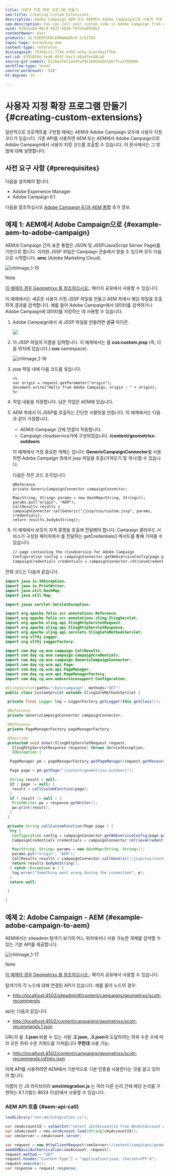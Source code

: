 ```yaml
---
title: 사용자 지정 확장 프로그램 만들기
seo-title: Creating Custom Extensions
description: Adobe Campaign AEM 또는 AEM에서 Adobe Campaign으로 사용자 지정 코드를 호출할 수 있습니다
seo-description: You can call your custom code in Adobe Campaign from AEM or from AEM to Adobe Campaign
uuid: 8392aa0d-06cd-4b37-bb20-f67e6a0550b1
contentOwner: User
products: SG_EXPERIENCEMANAGER/6.5/SITES
topic-tags: extending-aem
content-type: reference
discoiquuid: f536bcc1-7744-4f05-ac6a-4cec94a1ffb6
exl-id: 0702858e-5e46-451f-9ac3-40a4fec68ca0
source-git-commit: b220adf6fa3e9faf94389b9a9416b7fca2f89d9d
workflow-type: tm+mt
source-wordcount: '518'
ht-degree: 2%

---
```


# 사용자 지정 확장 프로그램 만들기{#creating-custom-extensions}

일반적으로 프로젝트를 구현할 때에는 AEM과 Adobe Campaign 모두에 사용자 지정 코드가 있습니다. 기존 API를 사용하면 AEM 또는 AEM에서 Adobe Campaign으로 Adobe Campaign에서 사용자 지정 코드를 호출할 수 있습니다. 이 문서에서는 그 방법에 대해 설명합니다.

## 사전 요구 사항 {#prerequisites}

다음을 설치해야 합니다.

* Adobe Experience Manager
* Adobe Campaign 6.1

다음을 참조하십시오 [Adobe Campaign 6.1과 AEM 통합](/help/sites-administering/campaignonpremise.md) 추가 정보.

## 예제 1: AEM에서 Adobe Campaign으로 {#example-aem-to-adobe-campaign}

AEM과 Campaign 간의 표준 통합은 JSON 및 JSSP(JavaScript Server Page)를 기반으로 합니다. 이러한 JSSP 파일은 Campaign 콘솔에서 찾을 수 있으며 모두 다음으로 시작합니다. **amc** (Adobe Marketing Cloud).

![chlimage_1-15](assets/chlimage_1-15a.png)

>[!NOTE]
>
>[이 예제의 경우 Geometrixx 를 참조하십시오.](/help/sites-developing/we-retail.md): 패키지 공유에서 사용할 수 있습니다.

이 예제에서는 새로운 사용자 지정 JSSP 파일을 만들고 AEM 측에서 해당 파일을 호출하여 결과를 검색합니다. 예를 들어 Adobe Campaign에서 데이터를 검색하거나 Adobe Campaign에 데이터를 저장하는 데 사용할 수 있습니다.

1. Adobe Campaign에서 새 JSSP 파일을 만들려면 **신규** 아이콘.

   ![](do-not-localize/chlimage_1-4a.png)

1. 이 JSSP 파일의 이름을 입력합니다. 이 예제에서는 를 **cus:custom.jssp** (즉, 다음 위치에 있습니다.) **cus** namespace).

   ![chlimage_1-16](assets/chlimage_1-16a.png)

1. jssp 파일 내에 다음 코드를 넣습니다.

   ```
   <%
   var origin = request.getParameter("origin");
   document.write("Hello from Adobe Campaign, origin : " + origin);
   %>
   ```

1. 작업 내용을 저장합니다. 남은 작업은 AEM에 있습니다.
1. AEM 측에서 이 JSSP를 호출하는 간단한 서블릿을 만듭니다. 이 예제에서는 다음과 같이 가정합니다.

   * AEM과 Campaign 간에 연결이 작동합니다.
   * Campaign cloudservice가에 구성되었습니다. **/content/geometrixx-outdoors**

   이 예제에서 가장 중요한 개체는 입니다. **GenericCampaignConnector**&#x200B;를 사용하면 Adobe Campaign 측에서 jssp 파일을 호출(가져오기 및 게시)할 수 있습니다.

   다음은 작은 코드 조각입니다.

   ```
   @Reference
   private GenericCampaignConnector campaignConnector;
   ...
   Map<String, String> params = new HashMap<String, String>();
   params.put("origin", "AEM");
   CallResults results = campaignConnector.callGeneric("/jssp/cus/custom.jssp", params, credentials);
   return results.bodyAsString();
   ```

1. 이 예제에서 보듯이 자격 증명을 호출에 전달해야 합니다. Campaign 클라우드 서비스가 구성된 페이지에서 를 전달하는 getCredentials() 메서드를 통해 가져올 수 있습니다.

   ```xml
   // page containing the cloudservice for Adobe Campaign
   Configuration config = campaignConnector.getWebserviceConfig(page.getContentResource().getParent());
   CampaignCredentials credentials = campaignConnector.retrieveCredentials(config);
   ```

전체 코드는 다음과 같습니다.

```java
import java.io.IOException;
import java.io.PrintWriter;
import java.util.HashMap;
import java.util.Map;

import javax.servlet.ServletException;

import org.apache.felix.scr.annotations.Reference;
import org.apache.felix.scr.annotations.sling.SlingServlet;
import org.apache.sling.api.SlingHttpServletRequest;
import org.apache.sling.api.SlingHttpServletResponse;
import org.apache.sling.api.servlets.SlingSafeMethodsServlet;
import org.slf4j.Logger;
import org.slf4j.LoggerFactory;

import com.day.cq.mcm.campaign.CallResults;
import com.day.cq.mcm.campaign.CampaignCredentials;
import com.day.cq.mcm.campaign.GenericCampaignConnector;
import com.day.cq.wcm.api.Page;
import com.day.cq.wcm.api.PageManager;
import com.day.cq.wcm.api.PageManagerFactory;
import com.day.cq.wcm.webservicesupport.Configuration;

@SlingServlet(paths="/bin/campaign", methods="GET")
public class CustomServlet extends SlingSafeMethodsServlet {

 private final Logger log = LoggerFactory.getLogger(this.getClass());

 @Reference
 private GenericCampaignConnector campaignConnector;

 @Reference
 private PageManagerFactory pageManagerFactory;

 @Override
 protected void doGet(SlingHttpServletRequest request,
   SlingHttpServletResponse response) throws ServletException,
   IOException {

  PageManager pm = pageManagerFactory.getPageManager(request.getResourceResolver());

  Page page = pm.getPage("/content/geometrixx-outdoors");

  String result = null;
  if ( page != null) {
   result = callCustomFunction(page);
  }
  if ( result != null ) {
   PrintWriter pw = response.getWriter();
   pw.print(result);
  }
 }

 private String callCustomFunction(Page page ) {
  try {
   Configuration config = campaignConnector.getWebserviceConfig(page.getContentResource().getParent());
   CampaignCredentials credentials = campaignConnector.retrieveCredentials(config);

   Map<String, String> params = new HashMap<String, String>();
   params.put("origin", "AEM");
   CallResults results = campaignConnector.callGeneric("/jssp/cus/custom.jssp", params, credentials);
   return results.bodyAsString();
  } catch (Exception e ) {
   log.error("Something went wrong during the connection", e);
  }
  return null;

 }

}
```

## 예제 2: Adobe Campaign - AEM {#example-adobe-campaign-to-aem}

AEM에서는 siteadmin 탐색기 보기의 어느 위치에서나 사용 가능한 개체를 검색할 수 있는 기본 API를 제공합니다.

![chlimage_1-17](assets/chlimage_1-17a.png)

>[!NOTE]
>
>[이 예제의 경우 Geometrixx 를 참조하십시오.](/help/sites-developing/we-retail.md): 패키지 공유에서 사용할 수 있습니다.

탐색기의 각 노드에 대해 연결된 API가 있습니다. 예를 들어 노드의 경우:

* [http://localhost:4502/siteadmin#/content/campaigns/geometrixx/scott-recommends](http://localhost:4502/siteadmin#/content/campaigns/geometrixx/scott-recommends)

api는 다음과 같습니다.

* [http://localhost:4502/content/campaigns/geometrixx/scott-recommends.1.json](http://localhost:4502/content/campaigns/geometrixx/scott-recommends.2.json)

URL의 끝 **.1.json** 바꿀 수 있는 사람 **.2.json**, **.3.json**&#x200B;에 도달하려는 하위 수준 수에 따라 모든 하위 수준 키워드를 가져옵니다 **무한대** 사용 가능:

* [http://localhost:4502/content/campaigns/geometrixx/scott-recommends.infinity.json](http://localhost:4502/content/campaigns/geometrixx/scott-recommends.2.json)

이제 API를 사용하려면 AEM에서 기본적으로 기본 인증을 사용한다는 것을 알고 있어야 합니다.

이름이 인 JS 라이브러리 **amcIntegration.js** 는 여러 다른 논리 간에 해당 논리를 구현하는 6.1.1(빌드 8624 이상)에서 사용할 수 있습니다.

### AEM API 호출 {#aem-api-call}

```java
loadLibrary("nms:amcIntegration.js");

var cmsAccountId = sqlGetInt("select iExtAccountId from NmsExtAccount where sName=$(sz)","aemInstance")
var cmsAccount = nms.extAccount.load(String(cmsAccountId));
var cmsServer = cmsAccount.server;

var request = new HttpClientRequest(cmsServer+"/content/campaigns/geometrixx.infinity.json")
aemAddBasicAuthentication(cmsAccount, request);
request.method = "GET"
request.header["Content-Type"] = "application/json; charset=UTF-8";
request.execute();
var response = request.response;
```
